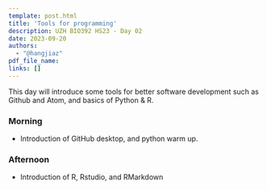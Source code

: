 ```yaml
---
template: post.html
title: 'Tools for programming'
description: UZH BIO392 HS23 - Day 02
date: 2023-09-20
authors:
  - "@hangjiaz"
pdf_file_name: 
links: []
---
```


This day will introduce some tools for better software development such as Github and Atom, and basics of Python & R. 

<!--more-->

### Morning
* Introduction of GitHub desktop, and python warm up.  

### Afternoon
* Introduction of R, Rstudio, and RMarkdown
